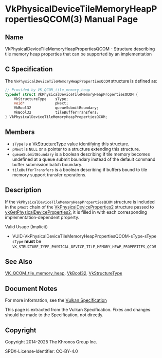 # VkPhysicalDeviceTileMemoryHeapPropertiesQCOM(3) Manual Page

## Name

VkPhysicalDeviceTileMemoryHeapPropertiesQCOM - Structure describing tile memory heap properties that can be supported by an implementation



## [](#_c_specification)C Specification

The `VkPhysicalDeviceTileMemoryHeapPropertiesQCOM` structure is defined as:

```c++
// Provided by VK_QCOM_tile_memory_heap
typedef struct VkPhysicalDeviceTileMemoryHeapPropertiesQCOM {
    VkStructureType    sType;
    void*              pNext;
    VkBool32           queueSubmitBoundary;
    VkBool32           tileBufferTransfers;
} VkPhysicalDeviceTileMemoryHeapPropertiesQCOM;
```

## [](#_members)Members

- `sType` is a [VkStructureType](https://registry.khronos.org/vulkan/specs/latest/man/html/VkStructureType.html) value identifying this structure.
- `pNext` is `NULL` or a pointer to a structure extending this structure.
- []()`queueSubmitBoundary` is a boolean describing if tile memory becomes undefined at a queue submit boundary instead of the default command buffer submission batch boundary.
- []()`tileBufferTransfers` is a boolean describing if buffers bound to tile memory support transfer operations.

## [](#_description)Description

If the `VkPhysicalDeviceTileMemoryHeapPropertiesQCOM` structure is included in the `pNext` chain of the [VkPhysicalDeviceProperties2](https://registry.khronos.org/vulkan/specs/latest/man/html/VkPhysicalDeviceProperties2.html) structure passed to [vkGetPhysicalDeviceProperties2](https://registry.khronos.org/vulkan/specs/latest/man/html/vkGetPhysicalDeviceProperties2.html), it is filled in with each corresponding implementation-dependent property.

Valid Usage (Implicit)

- [](#VUID-VkPhysicalDeviceTileMemoryHeapPropertiesQCOM-sType-sType)VUID-VkPhysicalDeviceTileMemoryHeapPropertiesQCOM-sType-sType  
  `sType` **must** be `VK_STRUCTURE_TYPE_PHYSICAL_DEVICE_TILE_MEMORY_HEAP_PROPERTIES_QCOM`

## [](#_see_also)See Also

[VK\_QCOM\_tile\_memory\_heap](https://registry.khronos.org/vulkan/specs/latest/man/html/VK_QCOM_tile_memory_heap.html), [VkBool32](https://registry.khronos.org/vulkan/specs/latest/man/html/VkBool32.html), [VkStructureType](https://registry.khronos.org/vulkan/specs/latest/man/html/VkStructureType.html)

## [](#_document_notes)Document Notes

For more information, see the [Vulkan Specification](https://registry.khronos.org/vulkan/specs/latest/html/vkspec.html#VkPhysicalDeviceTileMemoryHeapPropertiesQCOM)

This page is extracted from the Vulkan Specification. Fixes and changes should be made to the Specification, not directly.

## [](#_copyright)Copyright

Copyright 2014-2025 The Khronos Group Inc.

SPDX-License-Identifier: CC-BY-4.0